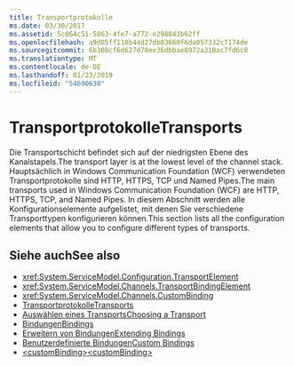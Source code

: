 ```yaml
---
title: Transportprotokolle
ms.date: 03/30/2017
ms.assetid: 5c064c51-5863-4fe7-a772-e298841b62ff
ms.openlocfilehash: a9d05ff118b44d27db83660f6da057332c7174de
ms.sourcegitcommit: 6b308cf6d627d78ee36dbbae8972a310ac7fd6c8
ms.translationtype: MT
ms.contentlocale: de-DE
ms.lasthandoff: 01/23/2019
ms.locfileid: "54690630"
---
```

# <a name="transports"></a><span data-ttu-id="cd010-102">Transportprotokolle</span><span class="sxs-lookup"><span data-stu-id="cd010-102">Transports</span></span>
<span data-ttu-id="cd010-103">Die Transportschicht befindet sich auf der niedrigsten Ebene des Kanalstapels.</span><span class="sxs-lookup"><span data-stu-id="cd010-103">The transport layer is at the lowest level of the channel stack.</span></span> <span data-ttu-id="cd010-104">Hauptsächlich in Windows Communication Foundation (WCF) verwendeten Transportprotokolle sind HTTP, HTTPS, TCP und Named Pipes.</span><span class="sxs-lookup"><span data-stu-id="cd010-104">The main transports used in Windows Communication Foundation (WCF) are HTTP, HTTPS, TCP, and Named Pipes.</span></span> <span data-ttu-id="cd010-105">In diesem Abschnitt werden alle Konfigurationselemente aufgelistet, mit denen Sie verschiedene Transporttypen konfigurieren können.</span><span class="sxs-lookup"><span data-stu-id="cd010-105">This section lists all the configuration elements that allow you to configure different types of transports.</span></span>  
  
## <a name="see-also"></a><span data-ttu-id="cd010-106">Siehe auch</span><span class="sxs-lookup"><span data-stu-id="cd010-106">See also</span></span>
- <xref:System.ServiceModel.Configuration.TransportElement>
- <xref:System.ServiceModel.Channels.TransportBindingElement>
- <xref:System.ServiceModel.Channels.CustomBinding>
- [<span data-ttu-id="cd010-107">Transportprotokolle</span><span class="sxs-lookup"><span data-stu-id="cd010-107">Transports</span></span>](../../../../../docs/framework/wcf/feature-details/transports.md)
- [<span data-ttu-id="cd010-108">Auswählen eines Transports</span><span class="sxs-lookup"><span data-stu-id="cd010-108">Choosing a Transport</span></span>](../../../../../docs/framework/wcf/feature-details/choosing-a-transport.md)
- [<span data-ttu-id="cd010-109">Bindungen</span><span class="sxs-lookup"><span data-stu-id="cd010-109">Bindings</span></span>](../../../../../docs/framework/wcf/bindings.md)
- [<span data-ttu-id="cd010-110">Erweitern von Bindungen</span><span class="sxs-lookup"><span data-stu-id="cd010-110">Extending Bindings</span></span>](../../../../../docs/framework/wcf/extending/extending-bindings.md)
- [<span data-ttu-id="cd010-111">Benutzerdefinierte Bindungen</span><span class="sxs-lookup"><span data-stu-id="cd010-111">Custom Bindings</span></span>](../../../../../docs/framework/wcf/extending/custom-bindings.md)
- [<span data-ttu-id="cd010-112">\<customBinding></span><span class="sxs-lookup"><span data-stu-id="cd010-112">\<customBinding></span></span>](../../../../../docs/framework/configure-apps/file-schema/wcf/custombinding.md)
